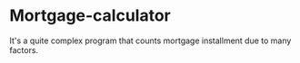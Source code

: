 # Mortgage-calculator
It's a quite complex program that counts mortgage installment due to many factors.
